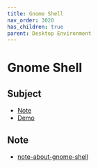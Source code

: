 ```yaml
---
title: Gnome Shell
nav_order: 3020
has_children: true
parent: Desktop Environment
---
```



# Gnome Shell


## Subject

* [Note](#note)
* [Demo](https://samwhelp.github.io/ezarcher-adjustment/read/master/desktop_environment/gnome-shell/demo.html)


## Note

* [note-about-gnome-shell](https://github.com/samwhelp/note-about-gnome-shell/)
